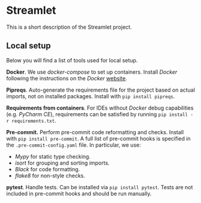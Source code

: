 # Streamlet

This is a short description of the Streamlet project.

## Local setup

Below you will find a list of tools used for local setup.

**Docker**. We use *docker-compose* to set up containers. Install *Docker* following the instructions on the *Docker* [website](https://docs.docker.com/compose/install/).

**Pipreqs**. Auto-generate the requirements file for the project based on actual imports, not on installed packages. Install with `pip install pipreqs`.

**Requirements from containers**. For IDEs without *Docker* debug capabilities (e.g. *PyCharm CE*), requirements can be satisfied by running `pip install -r requirements.txt`.

**Pre-commit.** Perform pre-commit code reformatting and checks. Install with `pip install pre-commit`. A full list of pre-commit hooks is specified in the `.pre-commit-config.yaml` file. In particular, we use:

- *Mypy* for static type checking.
- *isort* for grouping and sorting imports.
- *Black* for code formatting.
- *flake8* for non-style checks.

**pytest**. Handle tests. Can be installed via `pip install pytest`. Tests are not included in pre-commit hooks and should be run manually.
